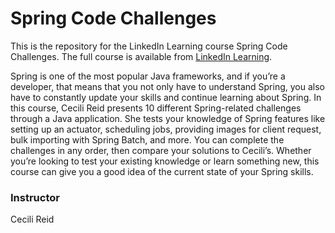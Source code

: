 # Spring Code Challenges
This is the repository for the LinkedIn Learning course Spring Code Challenges. The full course is available from [LinkedIn Learning][lil-course-url].

Spring is one of the most popular Java frameworks, and if you’re a developer, that means that you not only have to understand Spring, you also have to constantly update your skills and continue learning about Spring. In this course, Cecili Reid presents 10 different Spring-related challenges through a Java application. She tests your knowledge of Spring features like setting up an actuator, scheduling jobs, providing images for client request, bulk importing with Spring Batch, and more. You can complete the challenges in any order, then compare your solutions to Cecili’s. Whether you’re looking to test your existing knowledge or learn something new, this course can give you a good idea of the current state of your Spring skills.

### Instructor

Cecili Reid 


[lil-course-url]: https://www.linkedin.com/learning/spring-code-challenges
